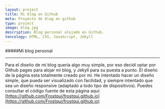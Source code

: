 ```yaml
---
layout: project
title: Mi blog en Github
meta: Proyecto de blog en github
type: project
image: blog.jpg
description: Blog personal alojado en Github.
tencology: HTML, CSS, JavaScript, Jekyll
---
```


#####Mi blog personal

***

Para el diseño de mi blog quería algo muy simple, por eso decidí optar por Github pages para alojar mi blog,
y Jekyll para su puesta a punto.
El diseño de la página esta totalmente creado por mi. He intentado hacer un diseño simple, que pueda ser
visualizado con facilidad, y siempre intentado que sea un diseño responsive (adaptado a todo tipo de 
dispositivos). 
Puedes consultar el código fuente de esta página aqui:
[https://github.com/Frostqui/frostqui.github.io](https://github.com/Frostqui/frostqui.github.io)
